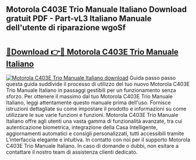 ## Motorola C403E Trio Manuale Italiano Download gratuit PDF - Part-vL3 Italiano Manuale dell'utente di riparazione wgoSf

# <h2><a href="http://dfgcgju.blite.top/?on=Motorola+C403E+Trio+Manuale+Italiano">🔗Download 👉🔴 Motorola C403E Trio Manuale Italiano</a></h2>

[![Motorola C403E Trio Manuale Italiano download](https://i.imgur.com/lujVjoI.png)](http://dfgcgju.blite.top/?on=Motorola+C403E+Trio+Manuale+Italiano)
Guida passo passo questa guida suddivide il processo di utilizzo del tuo nuovo Motorola C403E Trio Manuale Italiano in passaggi gestibili per un funzionamento senza sforzo. Per ottenere il massimo dal tuo Motorola C403E Trio Manuale Italiano, leggi attentamente questo manuale prima dell'uso. Fornisce istruzioni dettagliate su come impostare il prodotto e informazioni su come utilizzare le sue varie funzioni e funzioni. Motorola C403E Trio Manuale Italiano offre agli utenti una vasta gamma di funzionalità avanzate, tra cui autenticazione biometrica, integrazione della Casa Intelligente, aggiornamenti automatici e consigli personalizzati, tutti accessibili tramite L'interfaccia elegante e intuitiva. In contatto con noi per il supporto Motorola C403E Trio Manuale Italiano. In caso di domande o dubbi, non esitare a contattare il nostro team di assistenza clienti dedicato.
